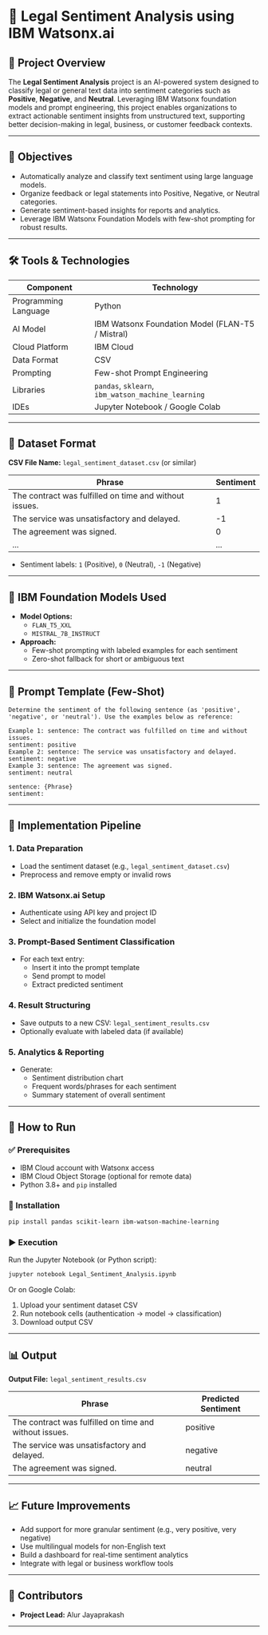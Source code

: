 # 📝 Legal Sentiment Analysis using IBM Watsonx.ai

## 📌 Project Overview

The **Legal Sentiment Analysis** project is an AI-powered system designed to classify legal or general text data into sentiment categories such as **Positive**, **Negative**, and **Neutral**. Leveraging IBM Watsonx foundation models and prompt engineering, this project enables organizations to extract actionable sentiment insights from unstructured text, supporting better decision-making in legal, business, or customer feedback contexts.

---

## 🎯 Objectives

- Automatically analyze and classify text sentiment using large language models.
- Organize feedback or legal statements into Positive, Negative, or Neutral categories.
- Generate sentiment-based insights for reports and analytics.
- Leverage IBM Watsonx Foundation Models with few-shot prompting for robust results.

---

## 🛠️ Tools & Technologies

| Component            | Technology                          |
|----------------------|--------------------------------------|
| Programming Language | Python                              |
| AI Model             | IBM Watsonx Foundation Model (FLAN-T5 / Mistral) |
| Cloud Platform       | IBM Cloud                           |
| Data Format          | CSV                                 |
| Prompting            | Few-shot Prompt Engineering         |
| Libraries            | `pandas`, `sklearn`, `ibm_watson_machine_learning` |
| IDEs                 | Jupyter Notebook / Google Colab     |

---

## 📂 Dataset Format

**CSV File Name:** `legal_sentiment_dataset.csv` (or similar)

| Phrase                                                    | Sentiment |
|-----------------------------------------------------------|-----------|
| The contract was fulfilled on time and without issues.     | 1         |
| The service was unsatisfactory and delayed.                | -1        |
| The agreement was signed.                                 | 0         |
| ...                                                       | ...       |

- Sentiment labels: `1` (Positive), `0` (Neutral), `-1` (Negative)

---

## 🧠 IBM Foundation Models Used

- **Model Options:**
  - `FLAN_T5_XXL`
  - `MISTRAL_7B_INSTRUCT`
- **Approach:**
  - Few-shot prompting with labeled examples for each sentiment
  - Zero-shot fallback for short or ambiguous text

---

## 🧪 Prompt Template (Few-Shot)

```
Determine the sentiment of the following sentence (as 'positive', 'negative', or 'neutral'). Use the examples below as reference:

Example 1: sentence: The contract was fulfilled on time and without issues.
sentiment: positive
Example 2: sentence: The service was unsatisfactory and delayed.
sentiment: negative
Example 3: sentence: The agreement was signed.
sentiment: neutral

sentence: {Phrase}
sentiment:
```

---

## 🧱 Implementation Pipeline

### 1. **Data Preparation**

* Load the sentiment dataset (e.g., `legal_sentiment_dataset.csv`)
* Preprocess and remove empty or invalid rows

### 2. **IBM Watsonx.ai Setup**

* Authenticate using API key and project ID
* Select and initialize the foundation model

### 3. **Prompt-Based Sentiment Classification**

* For each text entry:
  * Insert it into the prompt template
  * Send prompt to model
  * Extract predicted sentiment

### 4. **Result Structuring**

* Save outputs to a new CSV: `legal_sentiment_results.csv`
* Optionally evaluate with labeled data (if available)

### 5. **Analytics & Reporting**

* Generate:
  * Sentiment distribution chart
  * Frequent words/phrases for each sentiment
  * Summary statement of overall sentiment

---

## 🚀 How to Run

### ✅ Prerequisites

* IBM Cloud account with Watsonx access
* IBM Cloud Object Storage (optional for remote data)
* Python 3.8+ and `pip` installed

### 🔧 Installation

```bash
pip install pandas scikit-learn ibm-watson-machine-learning
```

### ▶️ Execution

Run the Jupyter Notebook (or Python script):

```bash
jupyter notebook Legal_Sentiment_Analysis.ipynb
```

Or on Google Colab:

1. Upload your sentiment dataset CSV
2. Run notebook cells (authentication → model → classification)
3. Download output CSV

---

## 📊 Output

**Output File:** `legal_sentiment_results.csv`

| Phrase                                               | Predicted Sentiment |
|------------------------------------------------------|---------------------|
| The contract was fulfilled on time and without issues.| positive            |
| The service was unsatisfactory and delayed.           | negative            |
| The agreement was signed.                             | neutral             |

---

## 📈 Future Improvements

* Add support for more granular sentiment (e.g., very positive, very negative)
* Use multilingual models for non-English text
* Build a dashboard for real-time sentiment analytics
* Integrate with legal or business workflow tools

---

## 🤝 Contributors

* **Project Lead:** Alur Jayaprakash
---




